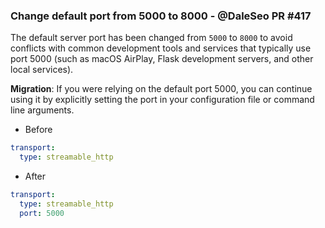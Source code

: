 ### Change default port from 5000 to 8000 - @DaleSeo PR #417

The default server port has been changed from `5000` to `8000` to avoid conflicts with common development tools and services that typically use port 5000 (such as macOS AirPlay, Flask development servers, and other local services).

**Migration**: If you were relying on the default port 5000, you can continue using it by explicitly setting the port in your configuration file or command line arguments.

- Before 

```yaml
transport:
  type: streamable_http
```

- After

```yaml
transport:
  type: streamable_http
  port: 5000
```